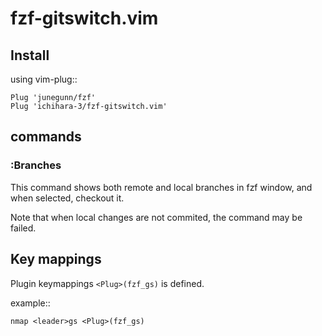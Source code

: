 # fzf-gitswitch.vim

## Install

using vim-plug::

```vim
Plug 'junegunn/fzf'
Plug 'ichihara-3/fzf-gitswitch.vim'
```

## commands

### :Branches

This command shows both remote and local branches in fzf window, and when selected, checkout it.

Note that when local changes are not commited, the command may be failed.

## Key mappings

Plugin keymappings `<Plug>(fzf_gs)` is defined.

example::

```vim
nmap <leader>gs <Plug>(fzf_gs)
```

